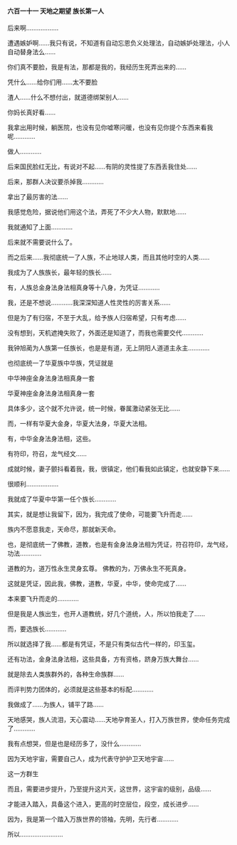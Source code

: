 #### 六百一十一 天地之期望 族长第一人


后来啊………………

遭遇嫉妒啊……我只有说，不知道有自动忘恩负义处理法，自动嫉妒处理法，小人自动替身法么…… 

你们真不要脸，我是有法，那都是我的，我经历生死弄出来的……

凭什么……给你们用……太不要脸

渣人……什么不想付出，就道德绑架别人……

你妈长真好看……

我拿出用时候，躺医院，也没有见你嘘寒问暖，也没有见你提个东西来看我呢…………

做人…………

后来国民脸红无比，有说对不起……有阴的灵性提了东西丢我住处……

后来，那群人决议要杀掉我…………

拿出了最厉害的法……

我感觉危险，据说他们用这个法，弄死了不少大人物，默默地……

我就通知了上面…………

后来就不需要说什么了。


而之后来……我彻底统一了人族，不止地球人类，而且其他时空的人类……

我成为了人族族长，最年轻的族长……

有，人族总金身法身法相真身等十八身，为凭证…………

我，还是不想说…………我深深知道人性灵性的厉害关系……

但是为了有归宿，不至于大乱，给予族人归宿希望，只有考虑……

没有想到，天机遮掩失败了，外面还是知道了，而我也需要交代…………

我钟旭蔺为人族第一任族长，也是是有道，无上阴阳人道道主永主…………

也彻底统一了华夏族中华族，凭证就是

中华神座金身法身法相真身一套

华夏神座金身法身法相真身一套

具体多少，这个就不允许说，统一时候，眷属激动紧张无比……

而，一样有华夏大金身，华夏大法身，华夏大法相。

有，中华金身法身法相，这些。

有符印，符召，龙气经文……

成就时候，妻子颤抖看着我，我，很镇定，他们看我如此镇定，也就安静下来……

很顺利………………

我就成了华夏中华第一任个族长…………

其实，就是想让我留下，因为，我完成了使命，可能要飞升而走……

族内不愿意我走，天命尽，那就新天命。


也，是彻底统一了佛教，道教，也是有金身法身法相为凭证，符召符印，龙气经，功法…………

道教的为，道万性永生灵身玄尊。
佛教的为，万佛永生不死真身。


这就是凭证，因此我，佛教，道教，华夏，中华，使命完成了……

本来要飞升而走的…………

但是我是人族出生，也开人道教统，好几个道统，人，所以怕我走了……

而，要选族长…………

所以就选择了我……都是有凭证，不是只有类似古代一样的，印玉玺。

还有功法，金身法身法相，这些具备，方有资格，跻身万族大舞台……

就是除去人类族群外的，各种生命族群……

而评判势力团体的，必须就是这些基本的标配…………

我做成了……为族人，铺平了路……

天地感哭，族人流泪，天心震动……天地孕育圣人，打入万族世界，使命任务完成了…………

我有点想哭，但是也是经历多了，没什么…………

因为天地宇宙，需要自己人，成为代表守护护卫天地宇宙……

这一方群生

而且，需要进步提升，乃至提升这片天，这世界，这宇宙的级别，品级……

才能进入踏入，具备这个进入，更高的时空层位，段空，成长进步……

因为，我是第一个踏入万族世界的领袖，先明，先行者…………

所以……………………